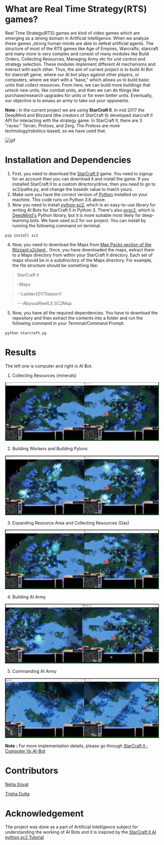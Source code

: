 # What are Real Time Strategy(RTS) games?

Real Time Strategy(RTS) games are kind of video
games which are emerging as a strong domain in
Artificial Intelligence. When we analyze these
games ,strong human minds are able to defeat artificial
agents. The structure of most of the RTS games like Age
of Empires, Warcrafts, starcraft and many more is very
complex and consist of many modules like Build
Orders, Collecting Resources, Managing Army etc for
unit control and strategy selection. These modules
implement different AI mechanisms and interact with
each other. Thus, the aim of current project is to build AI Bot for starcraft game,  where our AI bot plays against other players, or computers, where we start with a "base," which allows us to build basic units that collect resources. From here, we can build more buildings that unlock new units, like combat units, and then we can do things like purchase/research upgrades for units or for even better units. Eventually, our objective is to amass an army to take out your opponents.

**Note :** In the current project we are using **StarCraft II**. In mid 2017 the DeepMind and Blizzard (the creators of StarCraft II) developed starcraft II API for interacting with the strategy game. In StarCraft II, there are 3 "races:" Terran, Protoss, and Zerg. The Protoss are more technology/robotics-based, so we have used that.

![gif](https://github.com/Devashi-Choudhary/StarCraft-Computer-Vs-AI-Bot/blob/master/ReadMe_Images/giphy.gif)

# Installation and Dependencies

1. First, you need to download the [StarCraft II](https://www.blizzard.com/en-us/download) game. You need to signup for an account then you can download it and install the game. If you installed StarCraft II to a custom directory/drive, then you need to go to sc2/paths.py, and change the basedir value to match yours. 
2. Make sure you have the correct version of [Python](https://www.python.org/downloads/windows/) installed on your machine. This code runs on Python 3.6 above.
3. Now you need to install [python-sc2](https://github.com/Dentosal/python-sc2), which is an easy-to-use library for writing AI Bots for StarCraft II in Python 3. There's also [pysc2](https://github.com/deepmind/pysc2#:~:text=Get%20StarCraft%20II,the%20API%2C%20which%20is%203.16.), which is [DeepMind's](https://deepmind.com/) Python library, but it is more suitable most likely for deep-learning bots. We have used sc2 for our project. You can install by running the following command on terminal.

`pip install sc2`

4. Now, you need to download the Maps from [Map Packs section of the Blizzard s2client ](https://github.com/Blizzard/s2client-proto#map-packs). Once, you have downloaded the maps, extract them to a Maps directory from within your StarCraft II directory. Each set of maps should be in a *subdirectory* of the Maps directory. For example, the file structure should be something like:

> StarCraft II

> -Maps

> --Ladder2017Season1

> ---AbyssalReefLE.SC2Map

5. Now, you have all the required dependencies. You have to download the repository and then extract the contents into a folder and run the following command in your Terminal/Command Prompt.

`python starcraft.py`

# Results

The left one is computer and right is AI Bot.

1. Collecting Resources (minerals)

![1](https://github.com/Devashi-Choudhary/StarCraft-Computer-Vs-AI-Bot/blob/master/ReadMe_Images/collecting_minerals.JPG)

2. Building Workers and Building Pylons

![2](https://github.com/Devashi-Choudhary/StarCraft-Computer-Vs-AI-Bot/blob/master/ReadMe_Images/build%20pylons.JPG)

3. Expanding Resource Area and Collecting Resources (Gas)

![3](https://github.com/Devashi-Choudhary/StarCraft-Computer-Vs-AI-Bot/blob/master/ReadMe_Images/assimilator.JPG)

4. Building AI Army

![4](https://github.com/Devashi-Choudhary/StarCraft-Computer-Vs-AI-Bot/blob/master/ReadMe_Images/build%20ARMY.JPG)

5. Commanding AI Army

![5](https://github.com/Devashi-Choudhary/StarCraft-Computer-Vs-AI-Bot/blob/master/ReadMe_Images/attacking.JPG)

**Note :** For more implementation details, please go through [StarCraft II : Computer Vs AI-Bot](https://medium.com/@Devashi_Choudhary/starcraft-ii-computer-vs-ai-bot-2457fc222216)

# Contributors

[Neha Goyal](https://github.com/Neha-16)

[Trisha Dutta](https://github.com/Trisha73)

# Acknowledgement

The project was done as a part of Artificial Intelligence subject for understanding the working of AI Bots and it is inspired by the [StarCraft II AI python sc2 Tutorial](https://pythonprogramming.net/starcraft-ii-ai-python-sc2-tutorial/) 

